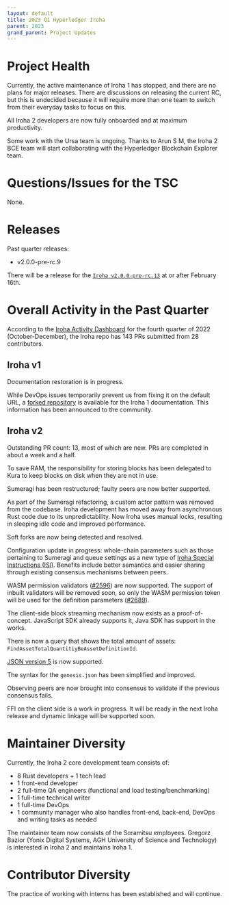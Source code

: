```yaml
---
layout: default
title: 2023 Q1 Hyperledger Iroha
parent: 2023
grand_parent: Project Updates
---
```


# Project Health

Currently, the active maintenance of Iroha 1 has stopped, and there are no plans for major releases. There are discussions on releasing the current RC, but this is undecided because it will require more than one team to switch from their everyday tasks to focus on this.
 
All Iroha 2 developers are now fully onboarded and at maximum productivity.

Some work with the Ursa team is ongoing. Thanks to Arun S M, the Iroha 2 BCE team will start collaborating with the Hyperledger Blockchain Explorer team.

# Questions/Issues for the TSC

None.

# Releases

Past quarter releases:

* v2.0.0-pre-rc.9

There will be a release for the [`Iroha v2.0.0-pre-rc.13`](https://github.com/hyperledger/iroha/pull/3134) at or after February 16th.

# Overall Activity in the Past Quarter

According to the [Iroha Activity Dashboard](https://insights.lfx.linuxfoundation.org/projects/hyperledger%2Firoha/dashboard;subTab=technical?time=%7B%22from%22:%222022-10-01T07:00:00.000Z%22,%22type%22:%22absolute%22,%22to%22:%222022-12-31T07:00:00.000Z%22%7D) for the fourth quarter of 2022 (October-December), the Iroha repo has 143 PRs submitted from 28 contributors.

## Iroha v1

Documentation restoration is in progress.

While DevOps issues temporarily prevent us from fixing it on the default URL, a [forked repository](https://iroha-1-fork.readthedocs.io/en/latest/) is available for the Iroha 1 documentation. This information has been announced to the community.

## Iroha v2

Outstanding PR count: 13, most of which are new. PRs are completed in about a week and a half.

To save RAM, the responsibility for storing blocks has been delegated to Kura to keep blocks on disk when they are not in use.

Sumeragi has been restructured; faulty peers are now better supported.

As part of the Sumeragi refactoring, a custom actor pattern was removed from the codebase. Iroha development has moved away from asynchronous Rust code due to its unpredictability. Now Iroha uses manual locks, resulting in sleeping idle code and improved performance.

Soft forks are now being detected and resolved.

Configuration update in progress: whole-chain parameters such as those pertaining to Sumeragi and queue settings as a new type of [Iroha Special Instructions (ISI)](https://hyperledger.github.io/iroha-2-docs/guide/blockchain/instructions.html). Benefits include better semantics and easier sharing through existing consensus mechanisms between peers.

WASM permission validators ([#2596](https://github.com/hyperledger/iroha/issues/2596)) are now supported. The support of inbuilt validators will be removed soon, so only the WASM permission token will be used for the definition parameters ([#2689](https://github.com/hyperledger/iroha/issues/2689)).

The client-side block streaming mechanism now exists as a proof-of-concept. JavaScript SDK already supports it, Java SDK has support in the works.

There is now a query that shows the total amount of assets: `FindAssetTotalQuantitiyBeAssetDefinitionId`.

[JSON version 5](https://json5.org/) is now supported.

The syntax for the `genesis.json` has been simplified and improved.

Observing peers are now brought into consensus to validate if the previous consensus fails.

FFI on the client side is a work in progress. It will be ready in the next Iroha release and dynamic linkage will be supported soon.

# Maintainer Diversity

Currently, the Iroha 2 core development team consists of:

* 8 Rust developers + 1 tech lead
* 1 front-end developer
* 2 full-time QA engineers (functional and load testing/benchmarking)
* 1 full-time technical writer
* 1 full-time DevOps
* 1 community manager who also handles front-end, back-end, DevOps and writing tasks as needed

The maintainer team now consists of the Soramitsu employees. Gregorz Bazior (Yonix Digital Systems, AGH University of Science and Technology) is interested in Iroha 2 and maintains Iroha 1.

# Contributor Diversity

The practice of working with interns has been established and will continue.
